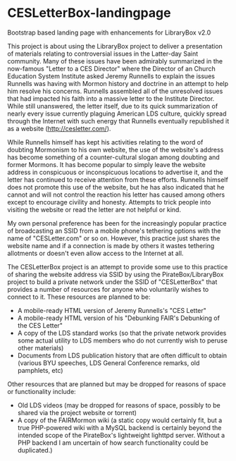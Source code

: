 # CESLetterBox-landingpage
Bootstrap based landing page with enhancements for LibraryBox v2.0

This project is about using the LibraryBox project to deliver a presentation of materials relating to controversial
issues in the Latter-day Saint community. Many of these issues have been admirably summarized in the now-famous "Letter
to a CES Director" where the Director of an Church Education System Institute asked Jeremy Runnells to explain the
issues Runnells was having with Mormon history and doctrine in an attempt to help him resolve his concerns. Runnells
assembled all of the unresolved issues that had impacted his faith into a massive letter to the Institute Director.
While still unanswered, the letter itself, due to its quick summarization of nearly every issue currently plaguing
American LDS culture, quickly spread through the Internet with such energy that Runnells eventually republished it as a
website (http://cesletter.com/).

While Runnells himself has kept his activities relating to the word of doubting Mormonism to his own website, the use of
the website's address has become something of a counter-cultural slogan among doubting and former Mormons. It has become
popular to simply leave the website address in conspicuous or inconspicuous locations to advertise it, and the letter
has continued to receive attention from these efforts. Runnells himself does not promote this use of the website, but he
has also indicated that he cannot and will not control the reaction his letter has caused among others except to
encourage civility and honesty. Attempts to trick people into visiting the website or read the letter are not helpful or
kind.

My own personal preference has been for the increasingly popular practice of broadcasting an SSID from a mobile phone's
tethering options with the name of "CESLetter.com" or so on. However, this practice just shares the website name and if
a connection is made by others it wastes tethering allotments or doesn't even allow access to the Internet at all.

The CESLetterBox project is an attempt to provide some use to this practice of sharing the website address via SSID by
using the PirateBox/LibraryBox project to build a private network under the SSID of "CESLetterBox" that provides a
number of resources for anyone who voluntarily wishes to connect to it. These resources are planned to be:

 * A mobile-ready HTML version of Jeremy Runnells's "CES Letter"
 * A mobile-ready HTML version of his "Debunking FAIR's Debunking of the CES Letter"
 * A copy of the LDS standard works (so that the private network provides some actual utility to LDS members who do not
   currently wish to peruse other materials)
 * Documents from LDS publication history that are often difficult to obtain (various BYU speeches, LDS General
   Conference remarks, old pamphlets, etc)

Other resources that are planned but may be dropped for reasons of space or functionality include:

 * Old LDS videos (may be dropped for reasons of space, possibly to be shared via the project website or torrent)
 * A copy of the FAIRMormon wiki (a static copy would certainly fit, but a true PHP-powered wiki with a MySQL backend is
   certainly beyond the intended scope of the PirateBox's lightweight lighttpd server. Without a PHP backend I am
   uncertain of how search functionality could be duplicated.)
